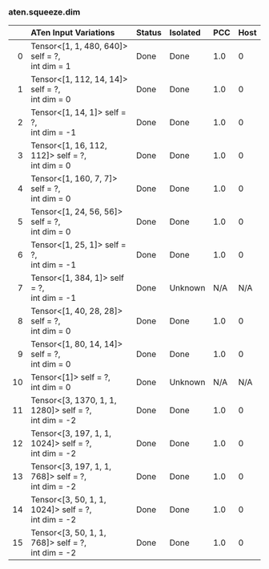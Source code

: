 ### aten.squeeze.dim
|    | ATen Input Variations                                   | Status   | Isolated   | PCC   | Host   |
|---:|:--------------------------------------------------------|:---------|:-----------|:------|:-------|
|  0 | Tensor<[1, 1, 480, 640]> self = ?,<br>int dim = 1       | Done     | Done       | 1.0   | 0      |
|  1 | Tensor<[1, 112, 14, 14]> self = ?,<br>int dim = 0       | Done     | Done       | 1.0   | 0      |
|  2 | Tensor<[1, 14, 1]> self = ?,<br>int dim = -1            | Done     | Done       | 1.0   | 0      |
|  3 | Tensor<[1, 16, 112, 112]> self = ?,<br>int dim = 0      | Done     | Done       | 1.0   | 0      |
|  4 | Tensor<[1, 160, 7, 7]> self = ?,<br>int dim = 0         | Done     | Done       | 1.0   | 0      |
|  5 | Tensor<[1, 24, 56, 56]> self = ?,<br>int dim = 0        | Done     | Done       | 1.0   | 0      |
|  6 | Tensor<[1, 25, 1]> self = ?,<br>int dim = -1            | Done     | Done       | 1.0   | 0      |
|  7 | Tensor<[1, 384, 1]> self = ?,<br>int dim = -1           | Done     | Unknown    | N/A   | N/A    |
|  8 | Tensor<[1, 40, 28, 28]> self = ?,<br>int dim = 0        | Done     | Done       | 1.0   | 0      |
|  9 | Tensor<[1, 80, 14, 14]> self = ?,<br>int dim = 0        | Done     | Done       | 1.0   | 0      |
| 10 | Tensor<[1]> self = ?,<br>int dim = 0                    | Done     | Unknown    | N/A   | N/A    |
| 11 | Tensor<[3, 1370, 1, 1, 1280]> self = ?,<br>int dim = -2 | Done     | Done       | 1.0   | 0      |
| 12 | Tensor<[3, 197, 1, 1, 1024]> self = ?,<br>int dim = -2  | Done     | Done       | 1.0   | 0      |
| 13 | Tensor<[3, 197, 1, 1, 768]> self = ?,<br>int dim = -2   | Done     | Done       | 1.0   | 0      |
| 14 | Tensor<[3, 50, 1, 1, 1024]> self = ?,<br>int dim = -2   | Done     | Done       | 1.0   | 0      |
| 15 | Tensor<[3, 50, 1, 1, 768]> self = ?,<br>int dim = -2    | Done     | Done       | 1.0   | 0      |

